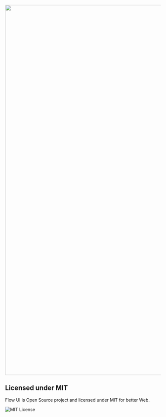 <p align="center">
    <a href="https://flow-ui.com/" align="center" alt="Flow UI Preview">
        <img width="1200" align="center" src="https://flow-ui.com/assets/img/og-image.png">
    </a>
</p>

## Licensed under MIT

Flow UI is Open Source project and licensed under MIT for better Web.

![MIT License](https://img.shields.io/cocoapods/l/AFNetworking.svg?style=for-the-badge)
